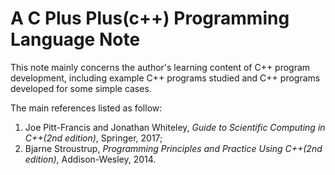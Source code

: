 # A C Plus Plus(c++) Programming Language Note
This note mainly concerns the author's learning content of C++ program development, including example C++ programs studied and C++ programs developed for some simple cases.

The main references listed as follow:
1. Joe Pitt-Francis and Jonathan Whiteley, *Guide to Scientific Computing in C++(2nd edition)*, Springer, 2017;
2. Bjarne Stroustrup, *Programming Principles and Practice Using C++(2nd edition)*, Addison-Wesley, 2014.